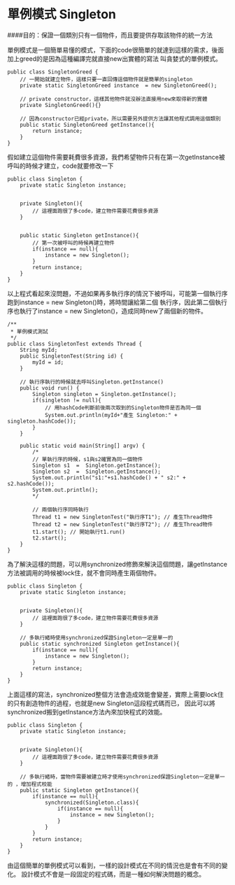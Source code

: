 # 單例模式 Singleton  

####目的：保證一個類別只有一個物件，而且要提供存取該物件的統一方法  

單例模式是一個簡單易懂的模式，下面的code很簡單的就達到這樣的需求，後面加上greed的是因為這種編譯完就直接new出實體的寫法
叫貪婪式的單例模式。  
  
```
public class SingletonGreed {
	// 一開始就建立物件，這樣只要一直回傳這個物件就是簡單的singleton
	private static SingletonGreed instance  = new SingletonGreed();
	
	// private constructor，這樣其他物件就沒辦法直接用new來取得新的實體
	private SingletonGreed(){}
	
	// 因為constructor已經private，所以需要另外提供方法讓其他程式調用這個類別
	public static SingletonGreed getInstance(){
		return instance;
	}
}
```  

假如建立這個物件需要耗費很多資源，我們希望物件只有在第一次getInstance被呼叫的時候才建立，code就要修改一下  
```
public class Singleton {
	private static Singleton instance;
	
	
	private Singleton(){
		// 這裡面跑很了多code，建立物件需要花費很多資源
	}
	
	
	public static Singleton getInstance(){
		// 第一次被呼叫的時候再建立物件
		if(instance == null){
			instance = new Singleton();
		} 
		return instance;
	}
}
```  

以上程式看起來沒問題，不過如果再多執行序的情況下被呼叫，可能第一個執行序跑到instance = new Singleton()時，將時間讓給第二個
執行序，因此第二個執行序也執行了instance = new Singleton()，造成同時new了兩個新的物件。

```
/**
 * 單例模式測試
 */
public class SingletonTest extends Thread {
    String myId;
    public SingletonTest(String id) {
        myId = id;
    }
    
    // 執行序執行的時候就去呼叫Singleton.getInstance()
    public void run() {
    	Singleton singleton = Singleton.getInstance();
    	if(singleton != null){
    		// 用hashCode判斷前後兩次取到的Singleton物件是否為同一個
            System.out.println(myId+"產生 Singleton:" + singleton.hashCode());       		
    	}
    }
    
    public static void main(String[] argv) {
		/*
    	// 單執行序的時候，s1與s2確實為同一個物件
    	Singleton s1  =  Singleton.getInstance();
    	Singleton s2  =  Singleton.getInstance();
    	System.out.println("s1:"+s1.hashCode() + " s2:" + s2.hashCode());
    	System.out.println();
    	*/
		
    	// 兩個執行序同時執行
        Thread t1 = new SingletonTest("執行序T1"); // 產生Thread物件
        Thread t2 = new SingletonTest("執行序T2"); // 產生Thread物件
        t1.start(); // 開始執行t1.run()
        t2.start();
    }
}
```  
為了解決這樣的問題，可以用synchronized修飾來解決這個問題，讓getInstance方法被調用的時候被lock住，就不會同時產生兩個物件。

```  
public class Singleton {
	private static Singleton instance;
	
	
	private Singleton(){
		// 這裡面跑很了多code，建立物件需要花費很多資源
	}
	
	// 多執行緒時使用synchronized保證Singleton一定是單一的 
	public static synchronized Singleton getInstance(){
		if(instance == null){
			instance = new Singleton();
		} 
		return instance;
	}
}
```  
上面這樣的寫法，synchronized整個方法會造成效能會變差，實際上需要lock住的只有創造物件的過程，也就是new Singleton這段程式碼而已，
因此可以將synchronized搬到getInstance方法內來加快程式的效能。

```  
public class Singleton {
	private static Singleton instance;
	
	
	private Singleton(){
		// 這裡面跑很了多code，建立物件需要花費很多資源
	}
	
	// 多執行緒時，當物件需要被建立時才使用synchronized保證Singleton一定是單一的 ，增加程式校能
	public static Singleton getInstance(){
		if(instance == null){
			synchronized(Singleton.class){
				if(instance == null){
					instance = new Singleton();
				}	
			}
		} 
		return instance;
	}
}
```  
由這個簡單的單例模式可以看到，一樣的設計模式在不同的情況也是會有不同的變化。
設計模式不會是一段固定的程式碼，而是一種如何解決問題的概念。  

